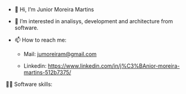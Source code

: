 - 👋 Hi, I’m Junior Moreira Martins
- 👀 I’m interested in analisys, development and architecture from software.
- 📫 How to reach me: 

  - Mail: jumoreiram@gmail.com
  
  - Linkedin: https://www.linkedin.com/in/j%C3%BAnior-moreira-martins-512b7375/
  
👩‍💻 Software skills:

